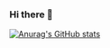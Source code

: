 ### Hi there 👋
[![Anurag's GitHub stats](https://github-readme-stats.vercel.app/api?username=pepethelis)](https://github.com/anuraghazra/github-readme-stats)

<!--
**pepethelis/pepethelis** is a ✨ _special_ ✨ repository because its `README.md` (this file) appears on your GitHub profile.

Here are some ideas to get you started:

- 🔭 I’m currently working on ...
- 🌱 I’m currently learning ...
- 👯 I’m looking to collaborate on ...
- 🤔 I’m looking for help with ...
- 💬 Ask me about ...
- 📫 How to reach me: ...
- 😄 Pronouns: ...
- ⚡ Fun fact: ...
-->

